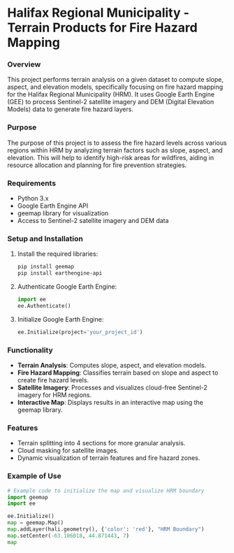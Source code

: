 # Halifax Regional Municipality - Terrain Products for Fire Hazard Mapping

### Overview
This project performs terrain analysis on a given dataset to compute slope, aspect, and elevation models, specifically focusing on fire hazard mapping for the Halifax Regional Municipality (HRM). It uses Google Earth Engine (GEE) to process Sentinel-2 satellite imagery and DEM (Digital Elevation Models) data to generate fire hazard layers.

### Purpose
The purpose of this project is to assess the fire hazard levels across various regions within HRM by analyzing terrain factors such as slope, aspect, and elevation. This will help to identify high-risk areas for wildfires, aiding in resource allocation and planning for fire prevention strategies.

### Requirements
- Python 3.x
- Google Earth Engine API
- geemap library for visualization
- Access to Sentinel-2 satellite imagery and DEM data

### Setup and Installation
1. Install the required libraries:
    ```bash
    pip install geemap
    pip install earthengine-api
    ```

2. Authenticate Google Earth Engine:
    ```python
    import ee
    ee.Authenticate()
    ```

3. Initialize Google Earth Engine:
    ```python
    ee.Initialize(project='your_project_id')
    ```

### Functionality
- **Terrain Analysis**: Computes slope, aspect, and elevation models.
- **Fire Hazard Mapping**: Classifies terrain based on slope and aspect to create fire hazard levels.
- **Satellite Imagery**: Processes and visualizes cloud-free Sentinel-2 imagery for HRM regions.
- **Interactive Map**: Displays results in an interactive map using the geemap library.

### Features
- Terrain splitting into 4 sections for more granular analysis.
- Cloud masking for satellite images.
- Dynamic visualization of terrain features and fire hazard zones.

### Example of Use
```python
# Example code to initialize the map and visualize HRM boundary
import geemap
import ee

ee.Initialize()
map = geemap.Map()
map.addLayer(hali.geometry(), {'color': 'red'}, "HRM Boundary")
map.setCenter(-63.106018, 44.871443, 7)
map
